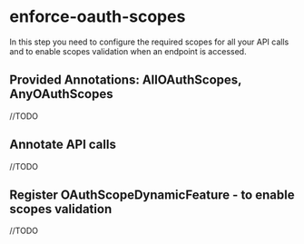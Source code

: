 # enforce-oauth-scopes

In this step you need to configure the required scopes for all your API calls and to enable scopes validation when an endpoint is accessed.

## Provided Annotations: AllOAuthScopes, AnyOAuthScopes

//TODO

## Annotate API calls

//TODO

## Register OAuthScopeDynamicFeature - to enable scopes validation

//TODO

